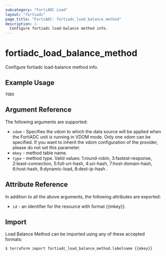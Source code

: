 ```yaml
---
subcategory: "FortiADC Load"
layout: "fortiadc"
page_title: "FortiADC: fortiadc_load_balance_method"
description: |-
  Configure fortiadc load-balance method info.
---
```


# fortiadc_load_balance_method
Configure fortiadc load-balance method info.

## Example Usage
```hcl
TODO
```

## Argument Reference

The following arguments are supported:

* `vdom` - Specifies the vdom to which the data source will be applied when the FortiADC unit is running in VDOM mode. Only one vdom can be specified. If you want to inherit the vdom configuration of the provider, please do not set this parameter.
* `mkey` - method table name.
* `type` - method type. Valid values: 1:round-robin, 3:fastest-response, 2:least-connection, 5:full-uri-hash, 4:uri-hash, 7:host-domain-hash, 6:host-hash, 9:dynamic-load, 8:dest-ip-hash .

## Attribute Reference

In addition to all the above arguments, the following attributes are exported:
* `id` - an identifier for the resource with format {{mkey}}.

## Import
 Load Balance Method can be imported using any of these accepted formats:
```
$ terraform import fortiadc_load_balance_method.labelname {{mkey}}
```
